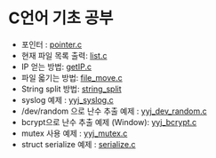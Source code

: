 # C언어 기초 공부

* 포인터 : [pointer.c](pointer/pointer.c)
* 현재 파일 목록 출력: [list.c](file_list/list.c)
* IP 얻는 방법: [getIP.c](getIP/getIP.c)
* 파일 옯기는 방법: [file\_move.c](file_move/file_move.c)
* String split 방법: [string\_split](string_split/string_split.c)
* syslog 예제 : [yyj_syslog.c](syslog/yyj_syslog.c)
* /dev/random 으로 난수 추출 예제 : [yyj_dev_random.c](dev_random/yyj_dev_random.c)
* bcrypt으로 난수 추출 예제 (Window): [yyj_bcrypt.c](bcrypto/yyj_bcrypto.c) 
* mutex 사용 예제 : [yyj_mutex.c](mutex/yyj_mutex.c)
* struct serialize 예제 : [serialize.c](struct_serialize/serialize.c)
